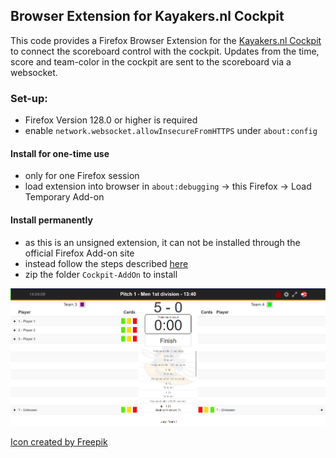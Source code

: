 ## Browser Extension for Kayakers.nl Cockpit

This code provides a Firefox Browser Extension for the [Kayakers.nl Cockpit](https://cpt.kayakers.nl/cockpit) to connect the scoreboard control with the cockpit.
Updates from the time, score and team-color in the cockpit are sent to the scoreboard via a websocket.

### Set-up:

- Firefox Version 128.0 or higher is required
- enable `network.websocket.allowInsecureFromHTTPS` under `about:config`

#### Install for one-time use

- only for one Firefox session
- load extension into browser in `about:debugging` &rarr; this Firefox &rarr; Load Temporary Add-on

#### Install permanently

- as this is an unsigned extension, it can not be installed through the official Firefox Add-on site
- instead follow the steps described [here](https://support.mozilla.org/en-US/kb/add-on-signing-in-firefox?as=u&utm_source=inproduct#w_what-are-my-options-if-i-want-to-use-an-unsigned-add-on-advanced-users)
- zip the folder `Cockpit-AddOn` to install

![alt text](ReadMeImage.png)
<br>

[Icon created by Freepik](https://www.flaticon.com/free-icons/scoreboard)
